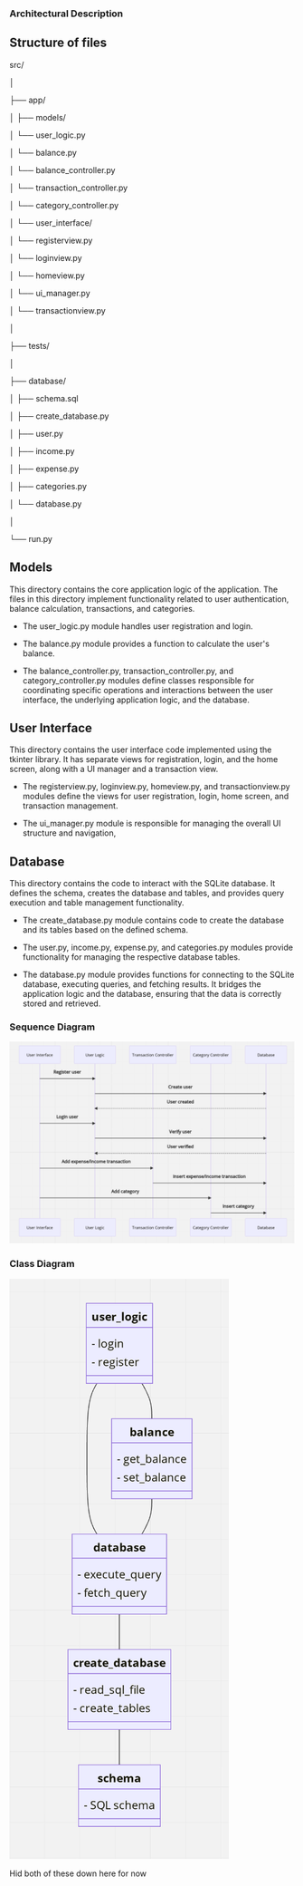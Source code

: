 ### Architectural Description




## Structure of files

src/

│

├── app/

│   ├── models/

│       └── user_logic.py

│       └── balance.py

│       └── balance_controller.py

│       └── transaction_controller.py

│       └── category_controller.py

│   └── user_interface/

│       └── registerview.py

│       └── loginview.py

│       └── homeview.py

│       └── ui_manager.py

│       └── transactionview.py

│

├── tests/

│

├── database/

│   ├── schema.sql

│   ├── create_database.py

│   ├── user.py  

│   ├── income.py

│   ├── expense.py

│   ├── categories.py

│   └── database.py

│

└── run.py

## Models

This directory contains the core application logic of the application. The files in this directory implement functionality related to user authentication, balance calculation, transactions, and categories.

- The user_logic.py module handles user registration and login.

- The balance.py module provides a function to calculate the user's balance.

- The balance_controller.py, transaction_controller.py, and category_controller.py modules define classes responsible for coordinating specific operations and interactions between the user interface, the underlying application logic, and the database.

## User Interface

This directory contains the user interface code implemented using the tkinter library. It has separate views for registration, login, and the home screen, along with a UI manager and a transaction view.

- The registerview.py, loginview.py, homeview.py, and transactionview.py modules define the views for user registration, login, home screen, and transaction management. 

- The ui_manager.py module is responsible for managing the overall UI structure and navigation,

## Database

This directory contains the code to interact with the SQLite database. It defines the schema, creates the database and tables, and provides query execution and table management functionality.

- The create_database.py module contains code to create the database and its tables based on the defined schema.

- The user.py, income.py, expense.py, and categories.py modules provide functionality for managing the respective database tables. 

- The database.py module provides functions for connecting to the SQLite database, executing queries, and fetching results. It bridges the application logic and the database, ensuring that the data is correctly stored and retrieved.


### Sequence Diagram

![Sequence Diagram](./kuvat/Screenshot_2023-05-02_at_23.10.09.png)

### Class Diagram


![Class Diagram](./kuvat/screenshot-04-18234004.png)

Hid both of these down here for now